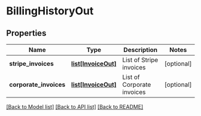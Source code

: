 # BillingHistoryOut

## Properties
Name | Type | Description | Notes
------------ | ------------- | ------------- | -------------
**stripe_invoices** | [**list[InvoiceOut]**](InvoiceOut.md) | List of Stripe invoices | [optional] 
**corporate_invoices** | [**list[InvoiceOut]**](InvoiceOut.md) | List of Corporate invoices | [optional] 

[[Back to Model list]](../README.md#documentation-for-models) [[Back to API list]](../README.md#documentation-for-api-endpoints) [[Back to README]](../README.md)


